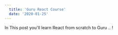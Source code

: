 ```yaml
---
  title: 'Guru React Course'
  date: '2020-01-25'
---
```


In This post you'll learn React from scratch to Guru .. !